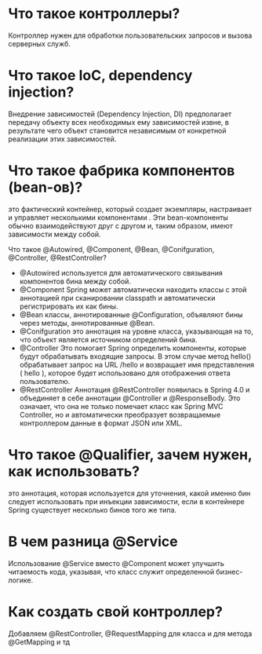 # Что такое контроллеры?

Контроллер нужен для обработки пользовательских запросов и вызова серверных служб.

# Что такое IoС, dependency injection?

Внедрение зависимостей (Dependency Injection, DI) предполагает передачу объекту всех необходимых ему зависимостей извне,
в результате чего объект становится независимым от конкретной реализации этих зависимостей.

# Что такое фабрика компонентов (bean-ов)?

это фактический контейнер, который создает экземпляры, настраивает и управляет несколькими компонентами . Эти
bean-компоненты обычно взаимодействуют друг с другом и, таким образом, имеют зависимости между собой.

Что такое @Autowired, @Component, @Bean, @Conifguration, @Controller, @RestController?

* @Autowired используется для автоматического связывания компонентов бина между собой.
* @Component Spring может автоматически находить классы с этой аннотацией при сканировании classpath и автоматически
  регистрировать их как бины.
* @Bean классы, аннотированные @Configuration, объявляют бины через методы, аннотированные @Bean.
* @Conifguration это аннотация на уровне класса, указывающая на то, что объект является источником определений бина.
* @Controller Это помогает Spring определить компоненты, которые будут обрабатывать входящие запросы. В этом случае
  метод hello() обрабатывает запрос на URL /hello и возвращает имя представления ( hello ), которое будет использовано
  для отображения ответа пользователю.
* @RestController Аннотация @RestController появилась в Spring 4.0 и объединяет в себе аннотации @Controller и
  @ResponseBody. Это означает, что она не только помечает класс как Spring MVC Controller, но и автоматически
  преобразует возвращаемые контроллером данные в формат JSON или XML.

# Что такое @Qualifier, зачем нужен, как использовать?

это аннотация, которая используется для уточнения, какой именно бин следует использовать при инъекции зависимости, если
в контейнере Spring существует несколько бинов того же типа.

# В чем разница @Service

Использование @Service вместо @Component может улучшить читаемость кода, указывая, что класс служит определенной
бизнес-логике.

# Как создать свой контроллер?

Добавляем @RestController, @RequestMapping для класса и для метода @GetMapping и тд

